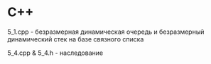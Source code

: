# C++
5_1.cpp - безразмерная динамическая очередь и безразмерный динамический стек на базе связного списка

5_4.cpp & 5_4.h - наследование
